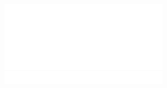 <img src="metrics.plugin.isocalendar.svg" alt="Metrics" width="700">
<img src="metrics.plugin.starlists.languages.svg" alt="Metrics" width="700">

